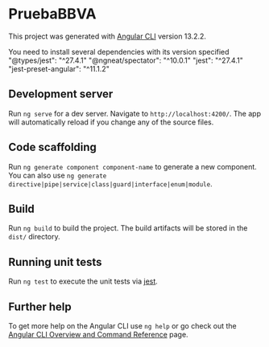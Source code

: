 # PruebaBBVA

This project was generated with [Angular CLI](https://github.com/angular/angular-cli) version 13.2.2.

You need to install several dependencies with its version specified
"@types/jest": "^27.4.1"
"@ngneat/spectator": "^10.0.1"
"jest": "^27.4.1"
"jest-preset-angular": "^11.1.2"

## Development server

Run `ng serve` for a dev server. Navigate to `http://localhost:4200/`. The app will automatically reload if you change any of the source files.

## Code scaffolding

Run `ng generate component component-name` to generate a new component. You can also use `ng generate directive|pipe|service|class|guard|interface|enum|module`.

## Build

Run `ng build` to build the project. The build artifacts will be stored in the `dist/` directory.

## Running unit tests

Run `ng test` to execute the unit tests via [jest](https://jestjs.io/).

## Further help

To get more help on the Angular CLI use `ng help` or go check out the [Angular CLI Overview and Command Reference](https://angular.io/cli) page.

